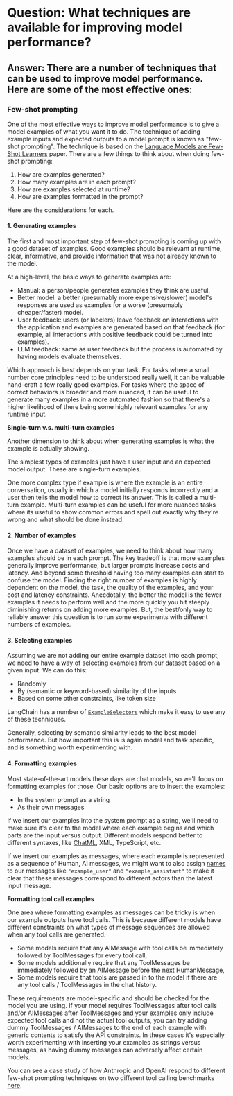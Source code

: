 # Question: What techniques are available for improving model performance?

## Answer: There are a number of techniques that can be used to improve model performance. Here are some of the most effective ones:

### Few-shot prompting[](https://python.langchain.com/v0.2/docs/concepts/#few-shot-prompting)

One of the most effective ways to improve model performance is to give a model examples of what you want it to do. The technique of adding example inputs and expected outputs to a model prompt is known as "few-shot prompting". The technique is based on the [Language Models are Few-Shot Learners](https://arxiv.org/abs/2005.14165) paper. There are a few things to think about when doing few-shot prompting:

1. How are examples generated?
2. How many examples are in each prompt?
3. How are examples selected at runtime?
4. How are examples formatted in the prompt?

Here are the considerations for each.

#### 1. Generating examples[](https://python.langchain.com/v0.2/docs/concepts/#1-generating-examples)

The first and most important step of few-shot prompting is coming up with a good dataset of examples. Good examples should be relevant at runtime, clear, informative, and provide information that was not already known to the model.

At a high-level, the basic ways to generate examples are:

- Manual: a person/people generates examples they think are useful.
- Better model: a better (presumably more expensive/slower) model's responses are used as examples for a worse (presumably cheaper/faster) model.
- User feedback: users (or labelers) leave feedback on interactions with the application and examples are generated based on that feedback (for example, all interactions with positive feedback could be turned into examples).
- LLM feedback: same as user feedback but the process is automated by having models evaluate themselves.

Which approach is best depends on your task. For tasks where a small number core principles need to be understood really well, it can be valuable hand-craft a few really good examples. For tasks where the space of correct behaviors is broader and more nuanced, it can be useful to generate many examples in a more automated fashion so that there's a higher likelihood of there being some highly relevant examples for any runtime input.

**Single-turn v.s. multi-turn examples**

Another dimension to think about when generating examples is what the example is actually showing.

The simplest types of examples just have a user input and an expected model output. These are single-turn examples.

One more complex type if example is where the example is an entire conversation, usually in which a model initially responds incorrectly and a user then tells the model how to correct its answer. This is called a multi-turn example. Multi-turn examples can be useful for more nuanced tasks where its useful to show common errors and spell out exactly why they're wrong and what should be done instead.

#### 2. Number of examples[](https://python.langchain.com/v0.2/docs/concepts/#2-number-of-examples)

Once we have a dataset of examples, we need to think about how many examples should be in each prompt. The key tradeoff is that more examples generally improve performance, but larger prompts increase costs and latency. And beyond some threshold having too many examples can start to confuse the model. Finding the right number of examples is highly dependent on the model, the task, the quality of the examples, and your cost and latency constraints. Anecdotally, the better the model is the fewer examples it needs to perform well and the more quickly you hit steeply diminishing returns on adding more examples. But, the best/only way to reliably answer this question is to run some experiments with different numbers of examples.

#### 3. Selecting examples[](https://python.langchain.com/v0.2/docs/concepts/#3-selecting-examples)

Assuming we are not adding our entire example dataset into each prompt, we need to have a way of selecting examples from our dataset based on a given input. We can do this:

- Randomly
- By (semantic or keyword-based) similarity of the inputs
- Based on some other constraints, like token size

LangChain has a number of [`ExampleSelectors`](https://python.langchain.com/v0.2/docs/concepts/#example-selectors) which make it easy to use any of these techniques.

Generally, selecting by semantic similarity leads to the best model performance. But how important this is is again model and task specific, and is something worth experimenting with.

#### 4. Formatting examples[](https://python.langchain.com/v0.2/docs/concepts/#4-formatting-examples)

Most state-of-the-art models these days are chat models, so we'll focus on formatting examples for those. Our basic options are to insert the examples:

- In the system prompt as a string
- As their own messages

If we insert our examples into the system prompt as a string, we'll need to make sure it's clear to the model where each example begins and which parts are the input versus output. Different models respond better to different syntaxes, like [ChatML](https://learn.microsoft.com/en-us/azure/ai-services/openai/how-to/chat-markup-language), XML, TypeScript, etc.

If we insert our examples as messages, where each example is represented as a sequence of Human, AI messages, we might want to also assign [names](https://python.langchain.com/v0.2/docs/concepts/#messages) to our messages like `"example_user"` and `"example_assistant"` to make it clear that these messages correspond to different actors than the latest input message.

**Formatting tool call examples**

One area where formatting examples as messages can be tricky is when our example outputs have tool calls. This is because different models have different constraints on what types of message sequences are allowed when any tool calls are generated.

- Some models require that any AIMessage with tool calls be immediately followed by ToolMessages for every tool call,
- Some models additionally require that any ToolMessages be immediately followed by an AIMessage before the next HumanMessage,
- Some models require that tools are passed in to the model if there are any tool calls / ToolMessages in the chat history.

These requirements are model-specific and should be checked for the model you are using. If your model requires ToolMessages after tool calls and/or AIMessages after ToolMessages and your examples only include expected tool calls and not the actual tool outputs, you can try adding dummy ToolMessages / AIMessages to the end of each example with generic contents to satisfy the API constraints. In these cases it's especially worth experimenting with inserting your examples as strings versus messages, as having dummy messages can adversely affect certain models.

You can see a case study of how Anthropic and OpenAI respond to different few-shot prompting techniques on two different tool calling benchmarks [here](https://blog.langchain.dev/few-shot-prompting-to-improve-tool-calling-performance/).
